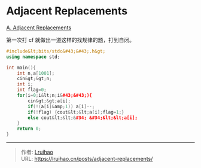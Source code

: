 # Adjacent Replacements


[A. Adjacent Replacements](https://codeforces.com/contest/1006/problem/A)

第一次打 cf 就做出一道这样的找规律的题，打到自闭。

```cpp
#include&lt;bits/stdc&#43;&#43;.h&gt;
using namespace std;

int main(){
    int n,a[1001];
    cin&gt;&gt;n;
    int i;
    int flag=0;
    for(i=0;i&lt;n;i&#43;&#43;){
        cin&gt;&gt;a[i];
        if(!(a[i]&amp;1)) a[i]--;
        if(!flag) {cout&lt;&lt;a[i];flag=1;}
        else cout&lt;&lt;&#34; &#34;&lt;&lt;a[i];
    }
    return 0;
}
```


---

> 作者: [Lruihao](https://github.com/Lruihao)  
> URL: https://lruihao.cn/posts/adjacent-replacements/  

